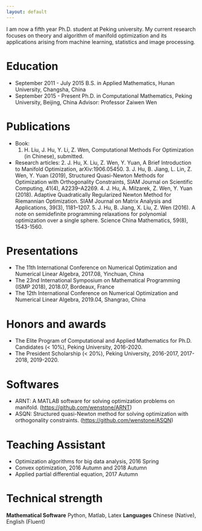 ```yaml
---
layout: default
---
```

I am now a fifth year Ph.D. student at Peking university. My current research focuses on theory and algorithm of manifold optimization and its applications arising
from machine learning, statistics and image processing.

# Education

* September 2011 - July 2015
B.S. in Applied Mathematics, Hunan University, Changsha, China
* September 2015 - Present
Ph.D. in Computational Mathematics, Peking University, Beijing, China
Advisor: Professor Zaiwen Wen

# Publications

* Book:
   1. H. Liu, J. Hu, Y. Li, Z. Wen, Computational Methods For Optimization (in Chinese), submitted.
* Research articles:
   2. J. Hu, X. Liu, Z. Wen, Y. Yuan, A Brief Introduction to Manifold Optimization, arXiv:1906.05450.
   3. J. Hu, B. Jiang, L. Lin, Z. Wen, Y. Yuan (2019), Structured Quasi-Newton Methods for Optimization
      with Orthogonality Constraints, SIAM Journal on Scientific Computing, 41(4), A2239–A2269.
   4. J. Hu, A. Milzarek, Z. Wen, Y. Yuan (2018). Adaptive Quadratically Regularized Newton Method
      for Riemannian Optimization. SIAM Journal on Matrix Analysis and Applications, 39(3), 1181–1207.
   5. J. Hu, B. Jiang, X. Liu, Z. Wen (2016). A note on semidefinite programming relaxations for
      polynomial optimization over a single sphere. Science China Mathematics, 59(8), 1543-1560.

# Presentations
* The 11th International Conference on Numerical Optimization and Numerical Linear Algebra,
2017.08, Yinchuan, China
* The 23nd International Symposium on Mathematical Programming (ISMP 2018), 2018.07, Bordeaux,
France
* The 12th International Conference on Numerical Optimization and Numerical Linear Algebra,
2019.04, Shangrao, China

# Honors and awards

* The Elite Program of Computational and Applied Mathematics for Ph.D. Candidates (< 10%),
Peking University, 2016-2020.
* The President Scholarship (< 20%), Peking University, 2016-2017, 2017-2018, 2019-2020.

# Softwares
* ARNT: A MATLAB software for solving optimization problems on manifold.
(https://github.com/wenstone/ARNT)
* ASQN: Structured quasi-Newton method for solving optimization with orthogonality constraints.
(https://github.com/wenstone/ASQN)

# Teaching Assistant
* Optimization algorithms for big data analysis, 2016 Spring
* Convex optimization, 2016 Autumn and 2018 Autumn
* Applied partial differential equation, 2017 Autumn

# Technical strength
 
  **Mathematical Software** Python, Matlab, Latex
  **Languages**             Chinese (Native), English (Fluent)


